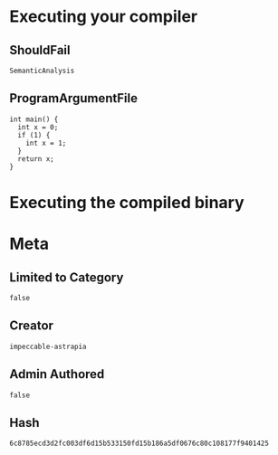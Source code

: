 # Executing your compiler

## ShouldFail

```
SemanticAnalysis
```

## ProgramArgumentFile

```
int main() {
  int x = 0;
  if (1) {
    int x = 1;
  }
  return x;
}
```

# Executing the compiled binary

# Meta

## Limited to Category

```
false
```

## Creator

```
impeccable-astrapia
```

## Admin Authored

```
false
```

## Hash

```
6c8785ecd3d2fc003df6d15b533150fd15b186a5df0676c80c108177f9401425
```
